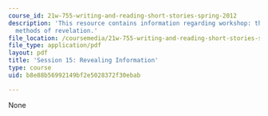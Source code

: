 ```yaml
---
course_id: 21w-755-writing-and-reading-short-stories-spring-2012
description: 'This resource contains information regarding workshop: the forms and
  methods of revelation.'
file_location: /coursemedia/21w-755-writing-and-reading-short-stories-spring-2012/b8e88b56992149bf2e5028372f30ebab_MIT21W_755S12_ses15.pdf
file_type: application/pdf
layout: pdf
title: 'Session 15: Revealing Information'
type: course
uid: b8e88b56992149bf2e5028372f30ebab

---
```

None